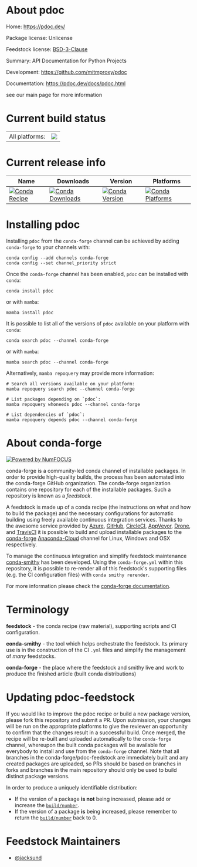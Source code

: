 About pdoc
==========

Home: https://pdoc.dev/

Package license: Unlicense

Feedstock license: [BSD-3-Clause](https://github.com/conda-forge/pdoc-feedstock/blob/main/LICENSE.txt)

Summary: API Documentation for Python Projects

Development: https://github.com/mitmproxy/pdoc

Documentation: https://pdoc.dev/docs/pdoc.html

see our main page for more information


Current build status
====================


<table><tr><td>All platforms:</td>
    <td>
      <a href="https://dev.azure.com/conda-forge/feedstock-builds/_build/latest?definitionId=15929&branchName=main">
        <img src="https://dev.azure.com/conda-forge/feedstock-builds/_apis/build/status/pdoc-feedstock?branchName=main">
      </a>
    </td>
  </tr>
</table>

Current release info
====================

| Name | Downloads | Version | Platforms |
| --- | --- | --- | --- |
| [![Conda Recipe](https://img.shields.io/badge/recipe-pdoc-green.svg)](https://anaconda.org/conda-forge/pdoc) | [![Conda Downloads](https://img.shields.io/conda/dn/conda-forge/pdoc.svg)](https://anaconda.org/conda-forge/pdoc) | [![Conda Version](https://img.shields.io/conda/vn/conda-forge/pdoc.svg)](https://anaconda.org/conda-forge/pdoc) | [![Conda Platforms](https://img.shields.io/conda/pn/conda-forge/pdoc.svg)](https://anaconda.org/conda-forge/pdoc) |

Installing pdoc
===============

Installing `pdoc` from the `conda-forge` channel can be achieved by adding `conda-forge` to your channels with:

```
conda config --add channels conda-forge
conda config --set channel_priority strict
```

Once the `conda-forge` channel has been enabled, `pdoc` can be installed with `conda`:

```
conda install pdoc
```

or with `mamba`:

```
mamba install pdoc
```

It is possible to list all of the versions of `pdoc` available on your platform with `conda`:

```
conda search pdoc --channel conda-forge
```

or with `mamba`:

```
mamba search pdoc --channel conda-forge
```

Alternatively, `mamba repoquery` may provide more information:

```
# Search all versions available on your platform:
mamba repoquery search pdoc --channel conda-forge

# List packages depending on `pdoc`:
mamba repoquery whoneeds pdoc --channel conda-forge

# List dependencies of `pdoc`:
mamba repoquery depends pdoc --channel conda-forge
```


About conda-forge
=================

[![Powered by
NumFOCUS](https://img.shields.io/badge/powered%20by-NumFOCUS-orange.svg?style=flat&colorA=E1523D&colorB=007D8A)](https://numfocus.org)

conda-forge is a community-led conda channel of installable packages.
In order to provide high-quality builds, the process has been automated into the
conda-forge GitHub organization. The conda-forge organization contains one repository
for each of the installable packages. Such a repository is known as a *feedstock*.

A feedstock is made up of a conda recipe (the instructions on what and how to build
the package) and the necessary configurations for automatic building using freely
available continuous integration services. Thanks to the awesome service provided by
[Azure](https://azure.microsoft.com/en-us/services/devops/), [GitHub](https://github.com/),
[CircleCI](https://circleci.com/), [AppVeyor](https://www.appveyor.com/),
[Drone](https://cloud.drone.io/welcome), and [TravisCI](https://travis-ci.com/)
it is possible to build and upload installable packages to the
[conda-forge](https://anaconda.org/conda-forge) [Anaconda-Cloud](https://anaconda.org/)
channel for Linux, Windows and OSX respectively.

To manage the continuous integration and simplify feedstock maintenance
[conda-smithy](https://github.com/conda-forge/conda-smithy) has been developed.
Using the ``conda-forge.yml`` within this repository, it is possible to re-render all of
this feedstock's supporting files (e.g. the CI configuration files) with ``conda smithy rerender``.

For more information please check the [conda-forge documentation](https://conda-forge.org/docs/).

Terminology
===========

**feedstock** - the conda recipe (raw material), supporting scripts and CI configuration.

**conda-smithy** - the tool which helps orchestrate the feedstock.
                   Its primary use is in the construction of the CI ``.yml`` files
                   and simplify the management of *many* feedstocks.

**conda-forge** - the place where the feedstock and smithy live and work to
                  produce the finished article (built conda distributions)


Updating pdoc-feedstock
=======================

If you would like to improve the pdoc recipe or build a new
package version, please fork this repository and submit a PR. Upon submission,
your changes will be run on the appropriate platforms to give the reviewer an
opportunity to confirm that the changes result in a successful build. Once
merged, the recipe will be re-built and uploaded automatically to the
`conda-forge` channel, whereupon the built conda packages will be available for
everybody to install and use from the `conda-forge` channel.
Note that all branches in the conda-forge/pdoc-feedstock are
immediately built and any created packages are uploaded, so PRs should be based
on branches in forks and branches in the main repository should only be used to
build distinct package versions.

In order to produce a uniquely identifiable distribution:
 * If the version of a package **is not** being increased, please add or increase
   the [``build/number``](https://docs.conda.io/projects/conda-build/en/latest/resources/define-metadata.html#build-number-and-string).
 * If the version of a package **is** being increased, please remember to return
   the [``build/number``](https://docs.conda.io/projects/conda-build/en/latest/resources/define-metadata.html#build-number-and-string)
   back to 0.

Feedstock Maintainers
=====================

* [@jacksund](https://github.com/jacksund/)

